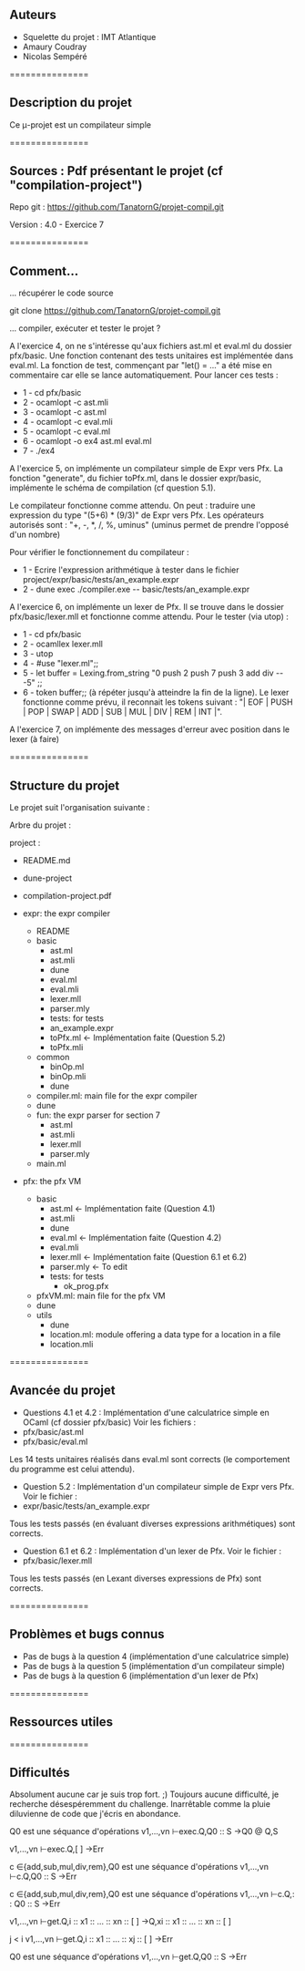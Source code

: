 Auteurs
-------

- Squelette du projet : IMT Atlantique
- Amaury Coudray
- Nicolas Sempéré

===============

Description du projet
--------------------------

Ce μ-projet est un compilateur simple

===============

Sources : Pdf présentant le projet (cf "compilation-project")
-------

Repo git : https://github.com/TanatornG/projet-compil.git

Version : 4.0 - Exercice 7

===============

Comment...
-------

... récupérer le code source

  git clone https://github.com/TanatornG/projet-compil.git

... compiler, exécuter et tester le projet ?

  A l'exercice 4, on ne s'intéresse qu'aux fichiers ast.ml et eval.ml du dossier pfx/basic.
  Une fonction contenant des tests unitaires est implémentée dans eval.ml.
  La fonction de test, commençant par "let() = ..." a été mise en commentaire
  car elle se lance automatiquement.
  Pour lancer ces tests :
  - 1 - cd pfx/basic
  - 2 - ocamlopt -c ast.mli
  - 3 - ocamlopt -c ast.ml
  - 4 - ocamlopt -c eval.mli
  - 5 - ocamlopt -c eval.ml
  - 6 - ocamlopt -o ex4 ast.ml eval.ml
  - 7 - ./ex4

  A l'exercice 5, on implémente un compilateur simple de Expr vers Pfx.
  La fonction "generate", du fichier toPfx.ml, dans le dossier expr/basic, implémente le schéma de compilation (cf question 5.1).

  Le compilateur fonctionne comme attendu.
  On peut : traduire une expression du type "(5+6) * (9/3)" de Expr vers Pfx.
  Les opérateurs autorisés sont : "+, -, *, /, \%, uminus" (uminus permet de prendre l'opposé d'un nombre)

  Pour vérifier le fonctionnement du compilateur :
  - 1 - Ecrire l'expression arithmétique à tester dans le fichier project/expr/basic/tests/an_example.expr
  - 2 - dune exec ./compiler.exe -- basic/tests/an_example.expr

  A l'exercice 6, on implémente un lexer de Pfx.
  Il se trouve dans le dossier pfx/basic/lexer.mll et fonctionne comme attendu.
  Pour le tester (via utop) : 
  - 1 - cd pfx/basic 
  - 2 - ocamllex lexer.mll 
  - 3 - utop 
  - 4 - #use "lexer.ml";;
  - 5 - let buffer = Lexing.from\_string "0 push 2 push 7 push 3 add div -- -5" ;;
  - 6 - token buffer;; (à répéter jusqu'à atteindre la fin de la ligne).
  Le lexer fonctionne comme prévu, il reconnait les tokens suivant :
  "| EOF | PUSH | POP | SWAP | ADD | SUB | MUL | DIV | REM | INT |".

  A l'exercice 7, on implémente des messages d'erreur avec position dans le lexer (à faire)

===============

Structure du projet
------------------------

Le projet suit l'organisation suivante :

Arbre du projet :

project :

  - README.md

  - dune-project

  - compilation-project.pdf

  - expr: the expr compiler
    - README
    - basic
      - ast.ml
      - ast.mli
      - dune
      - eval.ml
      - eval.mli
      - lexer.mll
      - parser.mly
      - tests: for tests
       - an_example.expr
      - toPfx.ml             <- Implémentation faite (Question 5.2)
      - toPfx.mli
    - common
      - binOp.ml
      - binOp.mli
      - dune
    - compiler.ml: main file for the expr compiler
    - dune
    - fun: the expr parser for section 7
      - ast.ml
      - ast.mli
      - lexer.mll
      - parser.mly
    - main.ml

  - pfx: the pfx VM
    - basic
      - ast.ml               <- Implémentation faite (Question 4.1)
      - ast.mli
      - dune
      - eval.ml              <- Implémentation faite (Question 4.2)
      - eval.mli
      - lexer.mll            <- Implémentation faite (Question 6.1 et 6.2)
      - parser.mly           <- To edit
      - tests: for tests
        - ok_prog.pfx
    - pfxVM.ml: main file for the pfx VM
    - dune
    - utils
      - dune
      - location.ml: module offering a data type for a location in a file
      - location.mli

===============

Avancée du projet
--------

- Questions 4.1 et 4.2 : Implémentation d'une calculatrice simple en OCaml (cf dossier pfx/basic)
Voir les fichiers :
 - pfx/basic/ast.ml
 - pfx/basic/eval.ml

Les 14 tests unitaires réalisés dans eval.ml sont corrects (le comportement du programme est celui attendu).

- Question 5.2 : Implémentation d'un compilateur simple de Expr vers Pfx.
Voir le fichier :
 - expr/basic/tests/an_example.expr

Tous les tests passés (en évaluant diverses expressions arithmétiques) sont corrects.

- Question 6.1 et 6.2 : Implémentation d'un lexer de Pfx.
Voir le fichier :
 - pfx/basic/lexer.mll

Tous les tests passés (en Lexant diverses expressions de Pfx) sont corrects.

===============

Problèmes et bugs connus
--------------------

- Pas de bugs à la question 4 (implémentation d'une calculatrice simple)
- Pas de bugs à la question 5 (implémentation d'un compilateur simple)
- Pas de bugs à la question 6 (implémentation d'un lexer de Pfx)

===============

Ressources utiles
-----------------

===============

Difficultés
------------

Absolument aucune car je suis trop fort. ;)
Toujours aucune difficulté, je recherche désespéremment du challenge.
Inarrêtable comme la pluie diluvienne de code que j'écris en abondance.


Q0 est une séquance d'opérations
v1,...,vn ⊢exec.Q,Q0 :: S →Q0 @ Q,S

v1,...,vn ⊢exec.Q,[ ] →Err

c ∈{add,sub,mul,div,rem},Q0 est une séquance d'opérations
v1,...,vn ⊢c.Q,Q0 :: S →Err

c ∈{add,sub,mul,div,rem},Q0 est une séquance d'opérations
v1,...,vn ⊢c.Q,: : Q0 :: S →Err

v1,...,vn ⊢get.Q,i :: x1 :: ... :: xn :: [ ] →Q,xi :: x1 :: ... :: xn :: [ ]

j < i
v1,...,vn ⊢get.Q,i :: x1 :: ... :: xj :: [ ] →Err

Q0 est une séquance d'opérations
v1,...,vn ⊢get.Q,Q0 :: S →Err